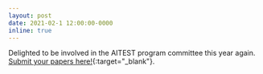 ```yaml
---
layout: post
date: 2021-02-1 12:00:00-0000
inline: true
---
```


Delighted to be involved in the AITEST program committee this year again. [Submit your papers here!](http://ieeeaitests.com/){:target="\_blank"}.
